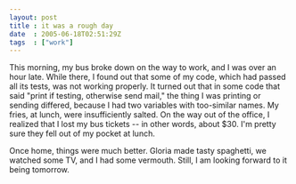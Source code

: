 ```yaml
---
layout: post
title : it was a rough day
date  : 2005-06-18T02:51:29Z
tags  : ["work"]
---
```

This morning, my bus broke down on the way to work, and I was over an hour late.  While there, I found out that some of my code, which had passed all its tests, was not working properly.  It turned out that in some code that said "print if testing, otherwise send mail," the thing I was printing or sending differed, because I had two variables with too-similar names.  My fries, at lunch, were insufficiently salted.  On the way out of the office, I realized that I lost my bus tickets -- in other words, about $30.  I'm pretty sure they fell out of my pocket at lunch.

Once home, things were much better.  Gloria made tasty spaghetti, we watched some TV, and I had some vermouth.  Still, I am looking forward to it being tomorrow. 
